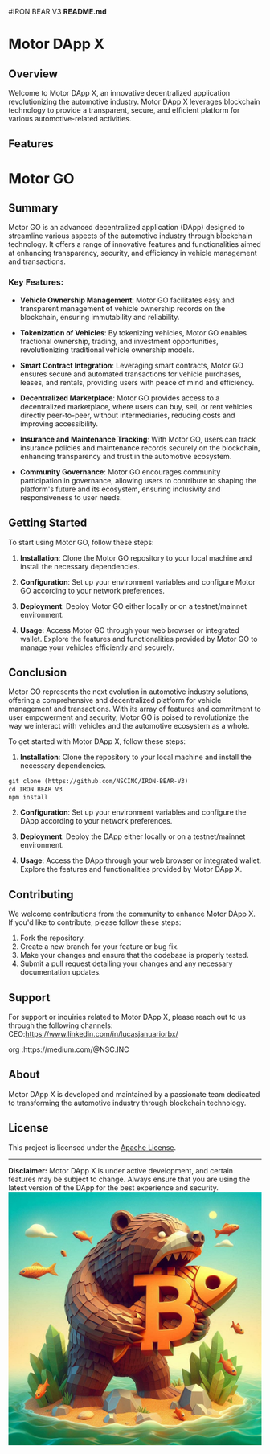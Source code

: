 #IRON BEAR V3 
**README.md**

# Motor DApp X

## Overview

Welcome to Motor DApp X, an innovative decentralized application revolutionizing the automotive industry. Motor DApp X leverages blockchain technology to provide a transparent, secure, and efficient platform for various automotive-related activities.

## Features

# Motor GO

## Summary

Motor GO is an advanced decentralized application (DApp) designed to streamline various aspects of the automotive industry through blockchain technology. It offers a range of innovative features and functionalities aimed at enhancing transparency, security, and efficiency in vehicle management and transactions.

### Key Features:

- **Vehicle Ownership Management**: Motor GO facilitates easy and transparent management of vehicle ownership records on the blockchain, ensuring immutability and reliability.

- **Tokenization of Vehicles**: By tokenizing vehicles, Motor GO enables fractional ownership, trading, and investment opportunities, revolutionizing traditional vehicle ownership models.

- **Smart Contract Integration**: Leveraging smart contracts, Motor GO ensures secure and automated transactions for vehicle purchases, leases, and rentals, providing users with peace of mind and efficiency.

- **Decentralized Marketplace**: Motor GO provides access to a decentralized marketplace, where users can buy, sell, or rent vehicles directly peer-to-peer, without intermediaries, reducing costs and improving accessibility.

- **Insurance and Maintenance Tracking**: With Motor GO, users can track insurance policies and maintenance records securely on the blockchain, enhancing transparency and trust in the automotive ecosystem.

- **Community Governance**: Motor GO encourages community participation in governance, allowing users to contribute to shaping the platform's future and its ecosystem, ensuring inclusivity and responsiveness to user needs.

## Getting Started

To start using Motor GO, follow these steps:

1. **Installation**: Clone the Motor GO repository to your local machine and install the necessary dependencies.


2. **Configuration**: Set up your environment variables and configure Motor GO according to your network preferences.

3. **Deployment**: Deploy Motor GO either locally or on a testnet/mainnet environment.

4. **Usage**: Access Motor GO through your web browser or integrated wallet. Explore the features and functionalities provided by Motor GO to manage your vehicles efficiently and securely.

## Conclusion

Motor GO represents the next evolution in automotive industry solutions, offering a comprehensive and decentralized platform for vehicle management and transactions. With its array of features and commitment to user empowerment and security, Motor GO is poised to revolutionize the way we interact with vehicles and the automotive ecosystem as a whole.


To get started with Motor DApp X, follow these steps:

1. **Installation**: Clone the repository to your local machine and install the necessary dependencies.

```
git clone (https://github.com/NSCINC/IRON-BEAR-V3)
cd IRON BEAR V3
npm install
```

2. **Configuration**: Set up your environment variables and configure the DApp according to your network preferences.

3. **Deployment**: Deploy the DApp either locally or on a testnet/mainnet environment.

4. **Usage**: Access the DApp through your web browser or integrated wallet. Explore the features and functionalities provided by Motor DApp X.

## Contributing

We welcome contributions from the community to enhance Motor DApp X. If you'd like to contribute, please follow these steps:

1. Fork the repository.
2. Create a new branch for your feature or bug fix.
3. Make your changes and ensure that the codebase is properly tested.
4. Submit a pull request detailing your changes and any necessary documentation updates.

## Support

For support or inquiries related to Motor DApp X, please reach out to us through the following channels:
CEO:https://www.linkedin.com/in/lucasjanuariorbx/
<p>
  
</p>
org :https://medium.com/@NSC.INC


## About

Motor DApp X is developed and maintained by a passionate team dedicated to transforming the automotive industry through blockchain technology.

## License

This project is licensed under the [Apache License](LICENSE).


---

**Disclaimer:** Motor DApp X is under active development, and certain features may be subject to change. Always ensure that you are using the latest version of the DApp for the best experience and security.
<img src="A.jpeg">
